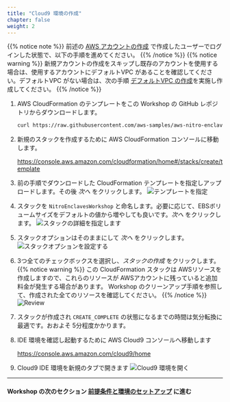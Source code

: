 ```yaml
---
title: "Cloud9 環境の作成"
chapter: false
weight: 2
---
```


{{% notice note %}}
前述の [AWS アカウントの作成](account.html) で作成したユーザーでログインした状態で、以下の手順を進めてください。
{{% /notice %}}
{{% notice warning %}}
新規アカウントの作成をスキップし既存のアカウントを使用する場合は、使用するアカウントにデフォルトVPC があることを確認してください。デフォルトVPC がない場合は、次の手順 [デフォルトVPC の作成](https://docs.aws.amazon.com/vpc/latest/userguide/default-vpc.html#create-default-vpc)を実施し作成してください。
{{% /notice %}}

1. AWS CloudFormation のテンプレートをこの Workshop の GitHub レポジトリからダウンロードします。
    ```sh
    curl https://raw.githubusercontent.com/aws-samples/aws-nitro-enclaves-workshop/main/resources/templates/cloud9.yaml -o cloud9.yaml
    ```

1. 新規のスタックを作成するために AWS CloudFormation コンソールに移動します。

    https://console.aws.amazon.com/cloudformation/home#/stacks/create/template

1. 前の手順でダウンロードした CloudFormation テンプレートを指定しアップロードします。その後 _次へ_ をクリックします。
![テンプレートを指定](/images/cloud9-1-specify-template.png?featherlight=false)

1. スタックを `NitroEnclavesWorkshop` と命名します。必要に応じて、EBSボリュームサイズをデフォルトの値から増やしても良いです。_次へ_ をクリックします。
![スタックの詳細を指定します](/images/cloud9-2-specify-stack-details.png?featherlight=false)

1. スタックオプションはそのままにして _次へ_ をクリックします。
![スタックオプションを設定する](/images/cloud9-3-configure-stack-options.png?featherlight=false)

1. 3つ全てのチェックボックスを選択し、_スタックの作成_ をクリックします。
{{% notice warning %}}
この CloudFormation スタックは AWSリソースを作成しますので、これらのリソースが AWSアカウントに残っていると追加料金が発生する場合があります。 
Workshop のクリーンアップ手順を参照して、作成された全てのリソースを確認してください。
{{% /notice %}}
![Review](/images/cloud9-4-review.png?featherlight=false)

1. スタックが作成され `CREATE_COMPLETE` の状態になるまでの時間は気分転換に最適です。おおよそ 5分程度かかります。

1. IDE 環境を確認し起動するために AWS Cloud9 コンソールへ移動します

    https://console.aws.amazon.com/cloud9/home

1. Cloud9 IDE 環境を新規のタブで開きます
![Cloud9 環境を開く](/images/cloud9-5-environment.png?featherlight=false)

---
#### Workshop の次のセクション [前提条件と環境のセットアップ](../prerequisites.html) に進む
